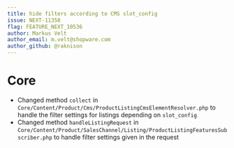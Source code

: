 ```yaml
---
title: hide filters according to CMS slot_config
issue: NEXT-11358
flag: FEATURE_NEXT_10536
author: Markus Velt
author_email: m.velt@shopware.com 
author_github: @raknison
---
```

# Core
* Changed method `collect` in `Core/Content/Product/Cms/ProductListingCmsElementResolver.php` to handle the filter settings for listings depending on `slot_config`
* Changed method `handleListingRequest` in `Core/Content/Product/SalesChannel/Listing/ProductListingFeaturesSubscriber.php` to handle filter settings given in the request
